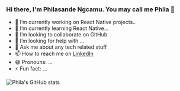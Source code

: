 ### Hi there, I'm Philasande Ngcamu. You may call me Phila 👋

- 🔭 I’m currently working on React Native projects..
- 🌱 I’m currently learning React Native...
- 👯 I’m looking to collaborate on GitHub
- 🤔 I’m looking for help with ...
- 💬 Ask me about any tech related stuff
- 📫 How to reach me on [LinkedIn](https://www.linkedin.com/in/philasande-ngcamu-282992207/?originalSubdomain=za)
- 😄 Pronouns: ...
- ⚡ Fun fact: ...

![Phila's GitHub stats](https://github-readme-stats.vercel.app/api?username=PhilaNgcamu&show_icons=true&theme=radical)
